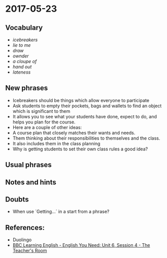 # 2017-05-23

## Vocabulary
- *icebreakers*
- *lie to me*
- *draw*
- *ownder*
- *a cloupe of*
- *hand out*
- *lateness*

## New phrases
- Icebreakers should be things which allow everyone to participate
- Ask students to empty their pockets, bags and wallets to find an object which is significant to them 
- It allows you to see what your students have done, expect to do, and helps you plan for the course.
- Here are a couple of other ideas:
- A course plan that closely matches their wants and needs.
- Them thinking about their responsibilities to themselves and the class.
- It also includes them in the class planning
- Why is getting students to set their own class rules a good idea?


## Usual phrases


## Notes and hints

## Doubts
- When use ´Getting...´ in a start from a phrase?

## References:
- Duolingo
- [BBC Learning English - English You Need: Unit 6, Session 4 - The Teacher's Room](http://www.bbc.co.uk/learningenglish/english/course/english-you-need/unit-6/session-4)
